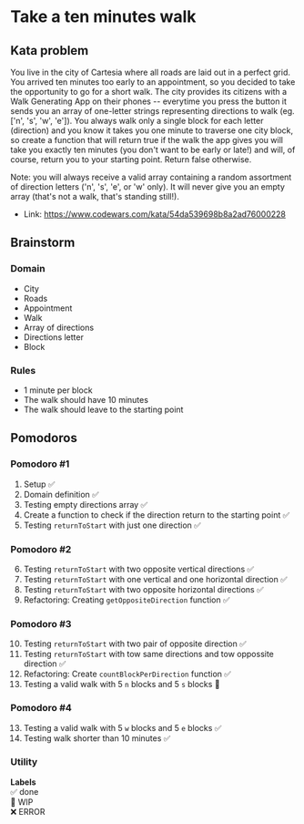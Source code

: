 # Take a ten minutes walk

## Kata problem

You live in the city of Cartesia where all roads are laid out in a perfect grid. You arrived ten minutes too early to an appointment, so you decided to take the opportunity to go for a short walk. The city provides its citizens with a Walk Generating App on their phones -- everytime you press the button it sends you an array of one-letter strings representing directions to walk (eg. ['n', 's', 'w', 'e']). You always walk only a single block for each letter (direction) and you know it takes you one minute to traverse one city block, so create a function that will return true if the walk the app gives you will take you exactly ten minutes (you don't want to be early or late!) and will, of course, return you to your starting point. Return false otherwise.

Note: you will always receive a valid array containing a random assortment of direction letters ('n', 's', 'e', or 'w' only). It will never give you an empty array (that's not a walk, that's standing still!).

- Link: https://www.codewars.com/kata/54da539698b8a2ad76000228

## Brainstorm

### Domain

- City
- Roads
- Appointment
- Walk
- Array of directions
- Directions letter
- Block

### Rules

- 1 minute per block
- The walk should have 10 minutes
- The walk should leave to the starting point

## Pomodoros

### Pomodoro #1

1. Setup ✅
2. Domain definition ✅
3. Testing empty directions array ✅
4. Create a function to check if the direction return to the starting point ✅
5. Testing `returnToStart` with just one direction ✅

### Pomodoro #2

6. Testing `returnToStart` with two opposite vertical directions ✅
7. Testing `returnToStart` with one vertical and one horizontal direction ✅
8. Testing `returnToStart` with two opposite horizontal directions ✅
9. Refactoring: Creating `getOppositeDirection` function ✅

### Pomodoro #3

10. Testing `returnToStart` with two pair of opposite direction ✅
11. Testing `returnToStart` with tow same directions and tow oppossite direction ✅
12. Refactoring: Create `countBlockPerDirection` function ✅
13. Testing a valid walk with 5 `n` blocks and 5 `s` blocks 🚧

### Pomodoro #4

13. Testing a valid walk with 5 `w` blocks and 5 `e` blocks ✅
14. Testing walk shorter than 10 minutes ✅

### Utility

**Labels**  
✅ done  
🚧 WIP  
❌ ERROR
